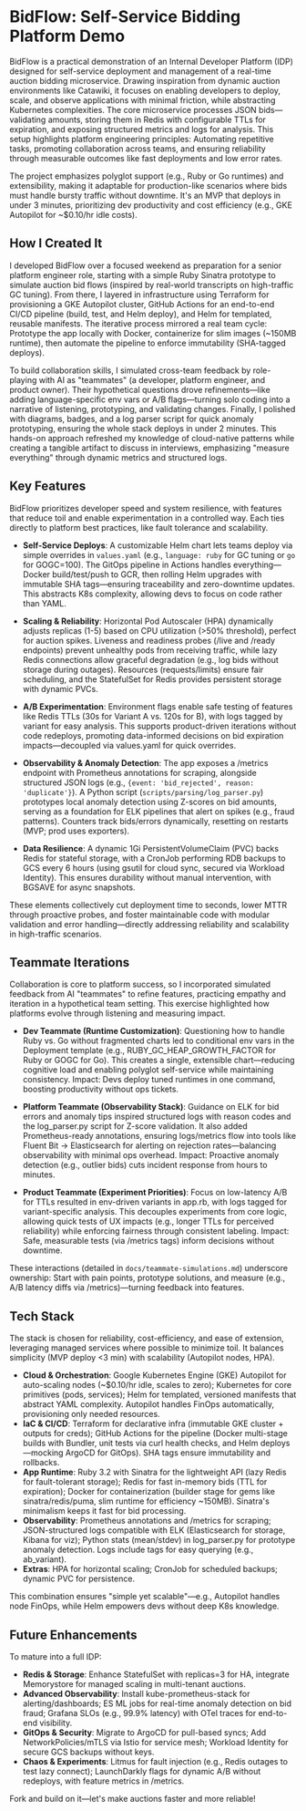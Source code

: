 # BidFlow: Self-Service Bidding Platform Demo

BidFlow is a practical demonstration of an Internal Developer Platform (IDP) designed for self-service deployment and management of a real-time auction bidding microservice. Drawing inspiration from dynamic auction environments like Catawiki, it focuses on enabling developers to deploy, scale, and observe applications with minimal friction, while abstracting Kubernetes complexities. The core microservice processes JSON bids—validating amounts, storing them in Redis with configurable TTLs for expiration, and exposing structured metrics and logs for analysis. This setup highlights platform engineering principles: Automating repetitive tasks, promoting collaboration across teams, and ensuring reliability through measurable outcomes like fast deployments and low error rates.

The project emphasizes polyglot support (e.g., Ruby or Go runtimes) and extensibility, making it adaptable for production-like scenarios where bids must handle bursty traffic without downtime. It's an MVP that deploys in under 3 minutes, prioritizing dev productivity and cost efficiency (e.g., GKE Autopilot for ~$0.10/hr idle costs).

## How I Created It
I developed BidFlow over a focused weekend as preparation for a senior platform engineer role, starting with a simple Ruby Sinatra prototype to simulate auction bid flows (inspired by real-world transcripts on high-traffic GC tuning). From there, I layered in infrastructure using Terraform for provisioning a GKE Autopilot cluster, GitHub Actions for an end-to-end CI/CD pipeline (build, test, and Helm deploy), and Helm for templated, reusable manifests. The iterative process mirrored a real team cycle: Prototype the app locally with Docker, containerize for slim images (~150MB runtime), then automate the pipeline to enforce immutability (SHA-tagged deploys).

To build collaboration skills, I simulated cross-team feedback by role-playing with AI as "teammates" (a developer, platform engineer, and product owner). Their hypothetical questions drove refinements—like adding language-specific env vars or A/B flags—turning solo coding into a narrative of listening, prototyping, and validating changes. Finally, I polished with diagrams, badges, and a log parser script for quick anomaly prototyping, ensuring the whole stack deploys in under 2 minutes. This hands-on approach refreshed my knowledge of cloud-native patterns while creating a tangible artifact to discuss in interviews, emphasizing "measure everything" through dynamic metrics and structured logs.

## Key Features
BidFlow prioritizes developer speed and system resilience, with features that reduce toil and enable experimentation in a controlled way. Each ties directly to platform best practices, like fault tolerance and scalability.

- **Self-Service Deploys**: A customizable Helm chart lets teams deploy via simple overrides in `values.yaml` (e.g., `language: ruby` for GC tuning or `go` for GOGC=100). The GitOps pipeline in Actions handles everything—Docker build/test/push to GCR, then rolling Helm upgrades with immutable SHA tags—ensuring traceability and zero-downtime updates. This abstracts K8s complexity, allowing devs to focus on code rather than YAML.

- **Scaling & Reliability**: Horizontal Pod Autoscaler (HPA) dynamically adjusts replicas (1-5) based on CPU utilization (>50% threshold), perfect for auction spikes. Liveness and readiness probes (/live and /ready endpoints) prevent unhealthy pods from receiving traffic, while lazy Redis connections allow graceful degradation (e.g., log bids without storage during outages). Resources (requests/limits) ensure fair scheduling, and the StatefulSet for Redis provides persistent storage with dynamic PVCs.

- **A/B Experimentation**: Environment flags enable safe testing of features like Redis TTLs (30s for Variant A vs. 120s for B), with logs tagged by variant for easy analysis. This supports product-driven iterations without code redeploys, promoting data-informed decisions on bid expiration impacts—decoupled via values.yaml for quick overrides.

- **Observability & Anomaly Detection**: The app exposes a /metrics endpoint with Prometheus annotations for scraping, alongside structured JSON logs (e.g., `{event: 'bid_rejected', reason: 'duplicate'}`). A Python script (`scripts/parsing/log_parser.py`) prototypes local anomaly detection using Z-scores on bid amounts, serving as a foundation for ELK pipelines that alert on spikes (e.g., fraud patterns). Counters track bids/errors dynamically, resetting on restarts (MVP; prod uses exporters).

- **Data Resilience**: A dynamic 1Gi PersistentVolumeClaim (PVC) backs Redis for stateful storage, with a CronJob performing RDB backups to GCS every 6 hours (using gsutil for cloud sync, secured via Workload Identity). This ensures durability without manual intervention, with BGSAVE for async snapshots.

These elements collectively cut deployment time to seconds, lower MTTR through proactive probes, and foster maintainable code with modular validation and error handling—directly addressing reliability and scalability in high-traffic scenarios.

## Teammate Iterations
Collaboration is core to platform success, so I incorporated simulated feedback from AI "teammates" to refine features, practicing empathy and iteration in a hypothetical team setting. This exercise highlighted how platforms evolve through listening and measuring impact.

- **Dev Teammate (Runtime Customization)**: Questioning how to handle Ruby vs. Go without fragmented charts led to conditional env vars in the Deployment template (e.g., RUBY_GC_HEAP_GROWTH_FACTOR for Ruby or GOGC for Go). This creates a single, extensible chart—reducing cognitive load and enabling polyglot self-service while maintaining consistency. Impact: Devs deploy tuned runtimes in one command, boosting productivity without ops tickets.

- **Platform Teammate (Observability Stack)**: Guidance on ELK for bid errors and anomaly tips inspired structured logs with reason codes and the log_parser.py script for Z-score validation. It also added Prometheus-ready annotations, ensuring logs/metrics flow into tools like Fluent Bit → Elasticsearch for alerting on rejection rates—balancing observability with minimal ops overhead. Impact: Proactive anomaly detection (e.g., outlier bids) cuts incident response from hours to minutes.

- **Product Teammate (Experiment Priorities)**: Focus on low-latency A/B for TTLs resulted in env-driven variants in app.rb, with logs tagged for variant-specific analysis. This decouples experiments from core logic, allowing quick tests of UX impacts (e.g., longer TTLs for perceived reliability) while enforcing fairness through consistent labeling. Impact: Safe, measurable tests (via /metrics tags) inform decisions without downtime.

These interactions (detailed in `docs/teammate-simulations.md`) underscore ownership: Start with pain points, prototype solutions, and measure (e.g., A/B latency diffs via /metrics)—turning feedback into features.

## Tech Stack
The stack is chosen for reliability, cost-efficiency, and ease of extension, leveraging managed services where possible to minimize toil. It balances simplicity (MVP deploy <3 min) with scalability (Autopilot nodes, HPA).

- **Cloud & Orchestration**: Google Kubernetes Engine (GKE) Autopilot for auto-scaling nodes (~$0.10/hr idle, scales to zero); Kubernetes for core primitives (pods, services); Helm for templated, versioned manifests that abstract YAML complexity. Autopilot handles FinOps automatically, provisioning only needed resources.
- **IaC & CI/CD**: Terraform for declarative infra (immutable GKE cluster + outputs for creds); GitHub Actions for the pipeline (Docker multi-stage builds with Bundler, unit tests via curl health checks, and Helm deploys—mocking ArgoCD for GitOps). SHA tags ensure immutability and rollbacks.
- **App Runtime**: Ruby 3.2 with Sinatra for the lightweight API (lazy Redis for fault-tolerant storage); Redis for fast in-memory bids (TTL for expiration); Docker for containerization (builder stage for gems like sinatra/redis/puma, slim runtime for efficiency ~150MB). Sinatra's minimalism keeps it fast for bid processing.
- **Observability**: Prometheus annotations and /metrics for scraping; JSON-structured logs compatible with ELK (Elasticsearch for storage, Kibana for viz); Python stats (mean/stdev) in log_parser.py for prototype anomaly detection. Logs include tags for easy querying (e.g., ab_variant).
- **Extras**: HPA for horizontal scaling; CronJob for scheduled backups; dynamic PVC for persistence.

This combination ensures "simple yet scalable"—e.g., Autopilot handles node FinOps, while Helm empowers devs without deep K8s knowledge.

## Future Enhancements
To mature into a full IDP:
- **Redis & Storage**: Enhance StatefulSet with replicas=3 for HA, integrate Memorystore for managed scaling in multi-tenant auctions.
- **Advanced Observability**: Install kube-prometheus-stack for alerting/dashboards; ES ML jobs for real-time anomaly detection on bid fraud; Grafana SLOs (e.g., 99.9% latency) with OTel traces for end-to-end visibility.
- **GitOps & Security**: Migrate to ArgoCD for pull-based syncs; Add NetworkPolicies/mTLS via Istio for service mesh; Workload Identity for secure GCS backups without keys.
- **Chaos & Experiments**: Litmus for fault injection (e.g., Redis outages to test lazy connect); LaunchDarkly flags for dynamic A/B without redeploys, with feature metrics in /metrics.

Fork and build on it—let's make auctions faster and more reliable!